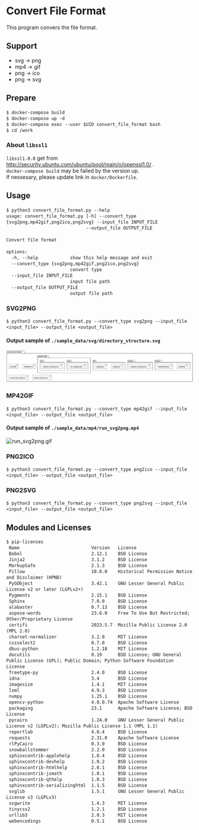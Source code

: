 # Convert File Format

This program convers the file format.

## Support

- svg -> png
- mp4 -> gif
- png -> ico
- png -> svg

## Prepare

```
$ docker-compose build
$ docker-compose up -d
$ docker-compose exec --user $UID convert_file_format bash
$ cd /work
```

### About ``libssl1``

``libssl1.0.0`` get from http://security.ubuntu.com/ubuntu/pool/main/o/openssl1.0/ .  
``docker-compose build`` may be failed by the version up.  
If nessesary, please update link in ``docker/Dockerfile``.

## Usage

```
$ python3 convert_file_format.py --help
usage: convert_file_format.py [-h] --convert_type {svg2png,mp42gif,png2ico,png2svg} --input_file INPUT_FILE
                              --output_file OUTPUT_FILE

Convert file format

options:
  -h, --help            show this help message and exit
  --convert_type {svg2png,mp42gif,png2ico,png2svg}
                        convert type
  --input_file INPUT_FILE
                        input file path
  --output_file OUTPUT_FILE
                        output file path
```

### SVG2PNG

```
$ python3 convert_file_format.py --convert_type svg2png --input_file <input_file> --output_file <output_file>
```

#### Output sample of ``./sample_data/svg/directory_structure.svg``

![directory_structure.png](./images/directory_structure.png)

### MP42GIF

```
$ python3 convert_file_format.py --convert_type mp42gif --input_file <input_file> --output_file <output_file>
```

#### Output sample of ``./sample_data/mp4/run_svg2png.mp4``
![run_svg2png.gif](./images/run_svg2png.gif)


### PNG2ICO

```
$ python3 convert_file_format.py --convert_type png2ico --input_file <input_file> --output_file <output_file>
```


### PNG2SVG

```
$ python3 convert_file_format.py --convert_type png2svg --input_file <input_file> --output_file <output_file>
```

## Modules and Licenses

```
$ pip-licenses
 Name                           Version   License
 Babel                          2.12.1    BSD License
 Jinja2                         3.1.2     BSD License
 MarkupSafe                     2.1.3     BSD License
 Pillow                         10.0.0    Historical Permission Notice and Disclaimer (HPND)
 PyGObject                      3.42.1    GNU Lesser General Public License v2 or later (LGPLv2+)
 Pygments                       2.15.1    BSD License
 Sphinx                         7.0.0     BSD License
 alabaster                      0.7.13    BSD License
 aspose-words                   23.6.0    Free To Use But Restricted; Other/Proprietary License
 certifi                        2023.5.7  Mozilla Public License 2.0 (MPL 2.0)
 charset-normalizer             3.2.0     MIT License
 cssselect2                     0.7.0     BSD License
 dbus-python                    1.2.18    MIT License
 docutils                       0.19      BSD License; GNU General Public License (GPL); Public Domain; Python Software Foundation License
 freetype-py                    2.4.0     BSD License
 idna                           3.4       BSD License
 imagesize                      1.4.1     MIT License
 lxml                           4.9.3     BSD License
 numpy                          1.25.1    BSD License
 opencv-python                  4.8.0.74  Apache Software License
 packaging                      23.1      Apache Software License; BSD License
 pycairo                        1.24.0    GNU Lesser General Public License v2 (LGPLv2); Mozilla Public License 1.1 (MPL 1.1)
 reportlab                      4.0.4     BSD License
 requests                       2.31.0    Apache Software License
 rlPyCairo                      0.3.0     BSD License
 snowballstemmer                2.2.0     BSD License
 sphinxcontrib-applehelp        1.0.4     BSD License
 sphinxcontrib-devhelp          1.0.2     BSD License
 sphinxcontrib-htmlhelp         2.0.1     BSD License
 sphinxcontrib-jsmath           1.0.1     BSD License
 sphinxcontrib-qthelp           1.0.3     BSD License
 sphinxcontrib-serializinghtml  1.1.5     BSD License
 svglib                         1.5.1     GNU Lesser General Public License v3 (LGPLv3)
 svgwrite                       1.4.3     MIT License
 tinycss2                       1.2.1     BSD License
 urllib3                        2.0.3     MIT License
 webencodings                   0.5.1     BSD License
```

